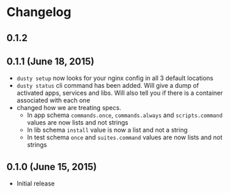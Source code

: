 # Changelog

## 0.1.2

## 0.1.1 (June 18, 2015)
  * `dusty setup` now looks for your nginx config in all 3 default locations
  * `dusty status` cli command has been added.  Will give a dump of activated apps, services and libs.  Will also tell you if there is a container associated with each one
  * changed how we are treating specs.
    * In app schema `commands.once`, `commands.always` and `scripts.command` values are now lists and not strings
    * In lib schema `install` value is now a list and not a string
    * In test schema `once` and `suites.command` values are now lists and not strings

## 0.1.0 (June 15, 2015)
  * Initial release
